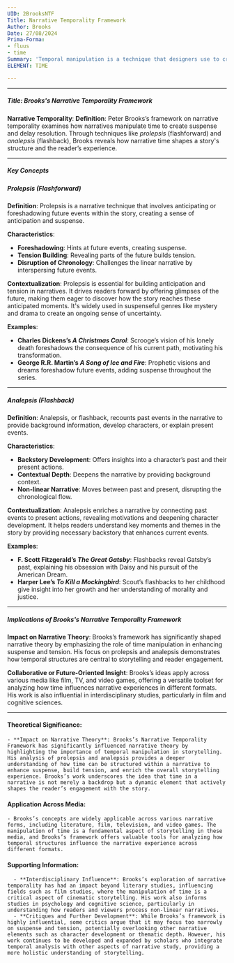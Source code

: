 ```yaml
---
UID: 2BrooksNTF
Title: Narrative Temporality Framework
Author: Brooks
Date: 27/08/2024
Prima-Forma:
- fluus
- time
Summary: 'Temporal manipulation is a technique that designers use to create suspense and delay resolution: analepsis and prolepsis.'
ELEMENT: TIME

---
```

---

##### **Title: Brooks's Narrative Temporality Framework**

**Narrative Temporality**:
   **Definition**: Peter Brooks’s framework on narrative temporality examines how narratives manipulate time to create suspense and delay resolution. Through techniques like *prolepsis* (flashforward) and *analepsis* (flashback), Brooks reveals how narrative time shapes a story's structure and the reader’s experience.

---

##### **Key Concepts**

##### **Prolepsis (Flashforward)**

**Definition**:
   Prolepsis is a narrative technique that involves anticipating or foreshadowing future events within the story, creating a sense of anticipation and suspense.

**Characteristics**:
   - **Foreshadowing**: Hints at future events, creating suspense.
   - **Tension Building**: Revealing parts of the future builds tension.
   - **Disruption of Chronology**: Challenges the linear narrative by interspersing future events.

**Contextualization**:
   Prolepsis is essential for building anticipation and tension in narratives. It drives readers forward by offering glimpses of the future, making them eager to discover how the story reaches these anticipated moments. It's widely used in suspenseful genres like mystery and drama to create an ongoing sense of uncertainty.

**Examples**:
   - **Charles Dickens’s *A Christmas Carol***: Scrooge’s vision of his lonely death foreshadows the consequence of his current path, motivating his transformation.
   - **George R.R. Martin’s *A Song of Ice and Fire***: Prophetic visions and dreams foreshadow future events, adding suspense throughout the series.

---

##### **Analepsis (Flashback)**

**Definition**:
   Analepsis, or flashback, recounts past events in the narrative to provide background information, develop characters, or explain present events.

**Characteristics**:
   - **Backstory Development**: Offers insights into a character’s past and their present actions.
   - **Contextual Depth**: Deepens the narrative by providing background context.
   - **Non-linear Narrative**: Moves between past and present, disrupting the chronological flow.

**Contextualization**:
   Analepsis enriches a narrative by connecting past events to present actions, revealing motivations and deepening character development. It helps readers understand key moments and themes in the story by providing necessary backstory that enhances current events.

**Examples**:
   - **F. Scott Fitzgerald’s *The Great Gatsby***: Flashbacks reveal Gatsby’s past, explaining his obsession with Daisy and his pursuit of the American Dream.
   - **Harper Lee’s *To Kill a Mockingbird***: Scout’s flashbacks to her childhood give insight into her growth and her understanding of morality and justice.

---

##### **Implications of Brooks's Narrative Temporality Framework**

**Impact on Narrative Theory**:
   Brooks’s framework has significantly shaped narrative theory by emphasizing the role of time manipulation in enhancing suspense and tension. His focus on prolepsis and analepsis demonstrates how temporal structures are central to storytelling and reader engagement.

**Collaborative or Future-Oriented Insight**:
   Brooks’s ideas apply across various media like film, TV, and video games, offering a versatile toolset for analyzing how time influences narrative experiences in different formats. His work is also influential in interdisciplinary studies, particularly in film and cognitive sciences.

---


####  **Theoretical Significance**:
    - **Impact on Narrative Theory**: Brooks’s Narrative Temporality Framework has significantly influenced narrative theory by highlighting the importance of temporal manipulation in storytelling. His analysis of prolepsis and analepsis provides a deeper understanding of how time can be structured within a narrative to enhance suspense, build tension, and enrich the overall storytelling experience. Brooks’s work underscores the idea that time in a narrative is not merely a backdrop but a dynamic element that actively shapes the reader’s engagement with the story.
#### **Application Across Media**: 
    - Brooks’s concepts are widely applicable across various narrative forms, including literature, film, television, and video games. The manipulation of time is a fundamental aspect of storytelling in these media, and Brooks’s framework offers valuable tools for analyzing how temporal structures influence the narrative experience across different formats.

#### **Supporting Information**:
      - **Interdisciplinary Influence**: Brooks’s exploration of narrative temporality has had an impact beyond literary studies, influencing fields such as film studies, where the manipulation of time is a critical aspect of cinematic storytelling. His work also informs studies in psychology and cognitive science, particularly in understanding how readers and viewers process non-linear narratives.
      - **Critiques and Further Development**: While Brooks’s framework is highly influential, some critics argue that it may focus too narrowly on suspense and tension, potentially overlooking other narrative elements such as character development or thematic depth. However, his work continues to be developed and expanded by scholars who integrate temporal analysis with other aspects of narrative study, providing a more holistic understanding of storytelling.